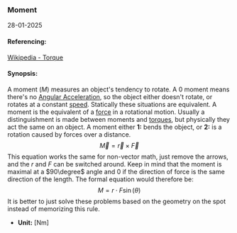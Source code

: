### Moment
28-01-2025
#### Referencing:
[Wikipedia - Torque](https://en.wikipedia.org/wiki/Torque)

#### Synopsis:
A moment ($M$) measures an object's tendency to rotate. A $0$ moment means there's no [Angular Acceleration](Angular%20Acceleration.md), so the object either doesn't rotate, or rotates at a constant [speed](Angular%20Velocity.md). Statically these situations are equivalent. 
A moment is the equivalent of a [force](Force.md) in a rotational motion. 
Usually a distinguishment is made between moments and [torques](Torque.md), but physically they act the same on an object. A moment either __1:__ bends the object, or __2:__ is a rotation caused by forces over a distance.
$$
\vec{M}=\vec{r}\times \vec{F}
$$
This equation works the same for non-vector math, just remove the arrows, and the $r$ and $F$ can be switched around.
Keep in mind that the moment is maximal at a $90\degree$ angle and $0$ if the direction of force is the same direction of the length. The formal equation would therefore be:
$$
M=r\cdot F\sin\left(\theta\right)
$$
It is better to just solve these problems based on the geometry on the spot instead of memorizing this rule.

- __Unit:__ \[Nm]



